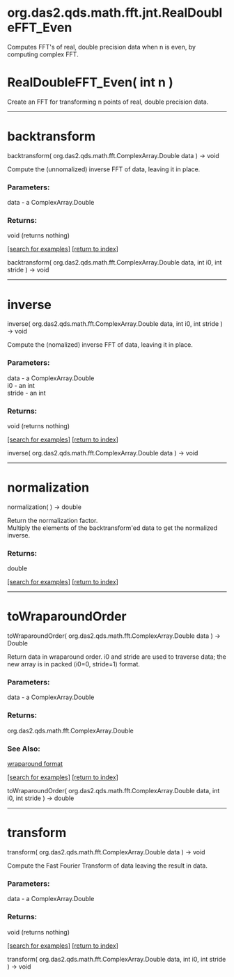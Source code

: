 # org.das2.qds.math.fft.jnt.RealDoubleFFT_Even

Computes FFT's of real, double precision data when n is even, by
 computing complex FFT.

# RealDoubleFFT_Even( int n )
Create an FFT for transforming n points of real, double precision data.

***
<a name="backtransform"></a>
# backtransform
backtransform( org.das2.qds.math.fft.ComplexArray.Double data ) &rarr; void

Compute the (unnomalized) inverse FFT of data, leaving it in place.

### Parameters:
data - a ComplexArray.Double

### Returns:
void (returns nothing)


<a href="https://github.com/autoplot/dev/search?q=backtransform&unscoped_q=backtransform">[search for examples]</a>
<a href="https://github.com/autoplot/documentation/blob/master/javadoc/index-all.md">[return to index]</a>

backtransform( org.das2.qds.math.fft.ComplexArray.Double data, int i0, int stride ) &rarr; void<br>
***
<a name="inverse"></a>
# inverse
inverse( org.das2.qds.math.fft.ComplexArray.Double data, int i0, int stride ) &rarr; void

Compute the (nomalized) inverse FFT of data, leaving it in place.

### Parameters:
data - a ComplexArray.Double
<br>i0 - an int
<br>stride - an int

### Returns:
void (returns nothing)


<a href="https://github.com/autoplot/dev/search?q=inverse&unscoped_q=inverse">[search for examples]</a>
<a href="https://github.com/autoplot/documentation/blob/master/javadoc/index-all.md">[return to index]</a>

inverse( org.das2.qds.math.fft.ComplexArray.Double data ) &rarr; void<br>
***
<a name="normalization"></a>
# normalization
normalization(  ) &rarr; double

Return the normalization factor.  
 Multiply the elements of the backtransform'ed data to get the normalized inverse.

### Returns:
double


<a href="https://github.com/autoplot/dev/search?q=normalization&unscoped_q=normalization">[search for examples]</a>
<a href="https://github.com/autoplot/documentation/blob/master/javadoc/index-all.md">[return to index]</a>

***
<a name="toWraparoundOrder"></a>
# toWraparoundOrder
toWraparoundOrder( org.das2.qds.math.fft.ComplexArray.Double data ) &rarr; Double

Return data in wraparound order.
 i0 and stride are used to traverse data; the new array is in 
 packed (i0=0, stride=1) format.

### Parameters:
data - a ComplexArray.Double

### Returns:
org.das2.qds.math.fft.ComplexArray.Double

### See Also:
<a href='https://git.uiowa.edu/jbf/autoplot/-/blob/master/doc/<a href="package-summary/html.md#wraparound">wraparound format</A>'><a href="package-summary.html#wraparound">wraparound format</A></a> <br>

<a href="https://github.com/autoplot/dev/search?q=toWraparoundOrder&unscoped_q=toWraparoundOrder">[search for examples]</a>
<a href="https://github.com/autoplot/documentation/blob/master/javadoc/index-all.md">[return to index]</a>

toWraparoundOrder( org.das2.qds.math.fft.ComplexArray.Double data, int i0, int stride ) &rarr; double<br>
***
<a name="transform"></a>
# transform
transform( org.das2.qds.math.fft.ComplexArray.Double data ) &rarr; void

Compute the Fast Fourier Transform of data leaving the result in data.

### Parameters:
data - a ComplexArray.Double

### Returns:
void (returns nothing)


<a href="https://github.com/autoplot/dev/search?q=transform&unscoped_q=transform">[search for examples]</a>
<a href="https://github.com/autoplot/documentation/blob/master/javadoc/index-all.md">[return to index]</a>

transform( org.das2.qds.math.fft.ComplexArray.Double data, int i0, int stride ) &rarr; void<br>
